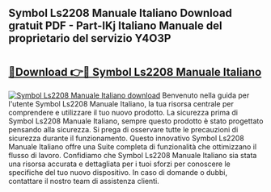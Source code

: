## Symbol Ls2208 Manuale Italiano Download gratuit PDF - Part-IKj Italiano Manuale del proprietario del servizio Y4O3P

# <h2><a href="http://dfalzpg.blite.top/?on=Symbol+Ls2208+Manuale+Italiano">🔗Download 👉🔴 Symbol Ls2208 Manuale Italiano</a></h2>

[![Symbol Ls2208 Manuale Italiano download](https://i.imgur.com/lujVjoI.png)](http://dfalzpg.blite.top/?on=Symbol+Ls2208+Manuale+Italiano)
Benvenuto nella guida per l'utente Symbol Ls2208 Manuale Italiano, la tua risorsa centrale per comprendere e utilizzare il tuo nuovo prodotto. La sicurezza prima di Symbol Ls2208 Manuale Italiano, sempre questo prodotto è stato progettato pensando alla sicurezza. Si prega di osservare tutte le precauzioni di sicurezza durante il funzionamento. Questo innovativo Symbol Ls2208 Manuale Italiano offre una Suite completa di funzionalità che ottimizzano il flusso di lavoro. Confidiamo che Symbol Ls2208 Manuale Italiano sia stata una risorsa accurata e dettagliata per i tuoi sforzi per conoscere le specifiche del tuo nuovo dispositivo. In caso di domande o dubbi, contattare il nostro team di assistenza clienti.

